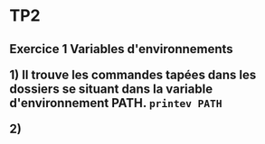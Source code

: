 <h1> TP2
<h2>Exercice 1 Variables d'environnements

**1)**
Il trouve les commandes tapées dans les dossiers se situant dans la variable d'environnement PATH.
`printev PATH` 

**2)**
